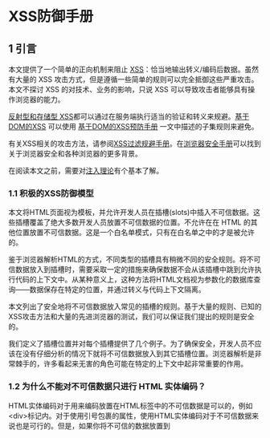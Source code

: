 # XSS防御手册

## 1 引言

本文提供了一个简单的正向机制来阻止 [XSS](https://www.owasp.org/index.php/Cross-site_Scripting_(XSS))：恰当地输出转义/编码后数据。虽然有大量的 XSS 攻击方式，但是遵循一些简单的规则可以完全抵御这些严重攻击。
本文不探讨 XSS 的对技术、业务的影响，只说 XSS 可以导致攻击者能够具有操作浏览器的能力。

[反射型和存储型 XSS](https://www.owasp.org/index.php/Cross-site_Scripting_(XSS)#Stored_and_Reflected_XSS_Attacks)都可以通过在服务端执行适当的验证和转义来规避。[基于DOM的XSS](https://www.owasp.org/index.php/DOM_Based_XSS) 可以使用 [基于DOM的XSS预防手册](https://www.owasp.org/index.php/DOM_based_XSS_Prevention_Cheat_Sheet) 一文中描述的子集规则来避免。

有关XSS相关的攻击方法，请参阅[XSS过滤规避手册](https://www.owasp.org/index.php/XSS_Filter_Evasion_Cheat_Sheet)。在[浏览器安全手册](https://code.google.com/archive/p/browsersec/)可以找到关于浏览器安全和各种浏览器的更多背景。

在阅读本文之前，需要对[注入理论](https://www.owasp.org/index.php/Injection_Theory)有个基本了解。

### 1.1 积极的XSS防御模型

本文将HTML页面视为模板，并允许开发人员在插槽(slots)中插入不可信数据。这些插槽覆盖了绝大多数开发人员放置不可信数据的位置。不允许在在 HTML 的其他位置放置不可信数据。这是一个白名单模式，只有在白名单之中的才是被允许的。

鉴于浏览器解析HTML的方式，不同类型的插槽具有稍微不同的安全规则。将不可信数据放入到插槽时，需要采取一定的措施来确保数据不会从该插槽中跳到允许执行代码的上下文中。从某种意义上，这种方法将HTML文档视为参数化的数据库查询——数据保存在特定的位置，并通过转义与代码上下文隔离。

本文列出了安全地将不可信数据放入常见的插槽的规则。基于大量的规则、已知的XSS攻击方法和大量的先进浏览器的测试，我们可以保证我们提出的规则是安全的。

我们定义了插槽位置并对每个插槽提供了几个例子。为了确保安全，开发人员不应该在没有仔细分析的情况下就将不可信数据放入到其它插槽位置。浏览器解析是非常棘手的，许多看起来无害的角色可能在特定的上下文中起非常重要的作用。

### 1.2 为什么不能对不可信数据只进行 HTML 实体编码？

HTML实体编码对于用来编码放置在HTML标签中的不可信数据是可以的，例如\<div>标记内。对于使用引号包裹的属性，使用HTML实体编码对于不可信数据来说也是可行的。但是，如果你将不可信的数据放置到<script>标记的任何位置、onmouseover事件处理程序、CSS内部或者URL中，那么HTML实体编码就不起作用了,这时即便你到处使用HTML实体编码仍然可能遭受XSS攻击。你必须对特定HTML文档部分放置的不可信数据，使用编码语法进行处理。这也是我们下面所要讲的。

 ### 1.3 你需要一个安全的编码库

编写这些编码器并不是非常困难，但是也有不少隐藏的陷阱。例如，你可能会在 JavaScript 中试图使用像 \" 这样的快捷转义。但是,这样做是危险的，可能会被浏览器中的嵌套解析器误解。你也可能忘记转义转义字符，攻击者可以中和掉你的转义。OWASP建议使用一个专注安全的编码库，以确保这些规则正确实施。

Microsoft为.NET平台提供了一个名为[Microsoft Anti-Cross Site Scripting Library](http://wpl.codeplex.com/)的编码库，并且ASP.NET Framework内置了[ValidateRequest](https://msdn.microsoft.com/en-us/library/ms972969.aspx#securitybarriers_topic6)函数，可以进行一定的清洗。

 OWASP的[OWASP Java Encoder Project](https://www.owasp.org/index.php/OWASP_Java_Encoder_Project)为Java提供了高性能的编码库。

## 2 XSS防御规则

以下规则旨在防止应用程序中所有XSS。尽管这些规则不允许绝对自由地将不可信数据放入HTML文档，但它们应该能覆盖绝大多数常见用例。在你的代码中可能不必开启所有的规则。许多组织可能会发现只运行规则1和规则2就足够满足他们的需求。如果额外的有些上下文是经常需要的，并且可以通过转义进行保护，请在讨论页面上添加讨论。

不要简单地转义在各种规则中提供的示例字符。仅仅转义这个列表是不够的，黑名单方法相当脆弱。这里的白名单规则经过精心设计，即使针对由浏览器更改引入的未来漏洞，也能提供保护。

### 2.1 规则0，除了在允许的位置，绝不能在其他位置插入不可信任的数据

首要规则是拒绝全量——不要把不可信数据完整放到你的HTML文档中，除非是放到规则1或者规则5定义的插槽中。规则0的原因是，HTML中有很多奇怪的上下文，转义规则列表变的非常的复杂。在这种复杂的情况下，我们找不到一个理由在这些上下文中放置放置不可信数据。这包含了像在 JavaScript 中的 URL 这种嵌套上下文，这些位置的编码规则是相当棘手与危险的。如果你坚持把不可信的数据放到嵌套的上下文中，请做大量的跨浏览器测试，并让我们知道你发现了什么。

```
 <script>...永远不要在这里放置不可信数据...</script>     直接在Script中
 <!--...永远不要在这里放置不可信数据...-->               在HTML注释中
 <div ...永远不要在这里放置不可信数据...=test />         属性名称
 <永远不要在这里放置不可信数据... href="/test" />        标签名称
 <style>...永远不要在这里放置不可信数据...</style>       直接在CSS中
```

最重要的是永远不要接受来自不可信来源的JavaScript代码然后运行它。例如，一个名为"callback"的参数包含JavaScript代码片段，再多的转义也不能解决这个问题。

### 2.2 规则1，将不可信数据插入到 HTML 元素内容之前，进行 HTML 转义

规则1适用于将不可信数据放到HTML标签内的地方，例如 div、p、b、td等常见标签。大多数的Web框架都有一个HTML转义的方法，来转义下面将要说到的字符，但是这种转义对于其他HTML上下文是绝对不够的，仍然需要执行其它规则。

```
 <body>...在插入这里之前转义不可信数据...</body>
 <div>...在插入这里之前转义不可信数据...</div>
 其他正常的 HTML 标签
```

使用HTML实体编码转义下列字符，以防止切换到任何执行上下文，如脚本、样式或事件处理程序中。在规范中推荐使用十六进制实体，除了XML（＆，<，>，",'）中的5个重要字符之外，还包括正斜杠，因为它可以结束HTML实体。

 ```
 & --> &amp;
 < --> &lt;
 > --> &gt;
 " --> &quot;
 ' --> &#x27;     &apos; 不推荐，因为它不在HTML规范中, &apos;存在于在XML和XHTML规范中。
 / --> &#x2F;     包括正斜杠，因为它有可以结束一个HTML实体
 ```

### 2.3 规则2，将不可信数据插入到HTML通用属性之前，进行HTML Attribute转义

规则2是将不可信数据放入典型的属性值里，如 width, name和value 等。这个规则不应该用于复杂属性：href、src、style，或者诸如onmouseover等事件处理程序。 作为HTML JavaScript数据，事件处理程序这类属性应该遵循规则3，这一点是非常重要的。

```
 <div attr=...在插入这里之前转义不可信数据...>内容</div>      属性值无引号包裹
 <div attr='...在插入这里之前转义不可信数据...'>内容</div>    属性值使用单引号包裹
 <div attr="...在插入这里之前转义不可信数据...">内容</div>    属性值使用双引号包裹
```

除了字母数字字符以外，使用 &#xHH;(或者可用的命名实体)格式来转义ASCII值小于256所有的字符，来防止切换出属性上下文。这个规则覆盖这么多字符的原因是开发者写属性时经常不把属性放到引号之中。相应的引号包裹的属性只能用相应的引号转义规则。没有引号的属性可能使用好多字符来分开：包括 [ 空格 ] %  * + , - / ; < = > ^ 和 |。

 ### 2.4 规则3，将不可信数据插入到JavaScript数据值之前，进行JavaScript转义

 规则3涉及动态生成的 JavaScript 代码——script 块和事件处理程序属性中。将不可信数据放入此类代码断的唯一安全位置：引号包裹的数值位置。在其他任何 JavaScript 上下文中包含不可信数据都是相当危险的，因为包含但是不限于分号、等号、空格、加号等字符来切换到一个执行上下文是非常容易的，所以请谨慎使用。

```
 <script>alert('...在插入这里之前转义不可信数据...')</script>                 写在引号包裹的字符串中
 <script>x='...在插入这里之前转义不可信数据...'</script>                      写在表达式中的引号中
 <div onmouseover="x='...在插入这里之前转义不可信数据...'"</div>              写在引号包裹的事件处理程序中
```

请注意，有些JavaScript函数不能安全的使用不可信数据作为输入——即便是进行JavaScript 转义！
例如：

```
<script>
	window.setInterval('...即便对不可信数据进行了转义，这里仍然可能遭受XSS 攻击…’);
</script>
```
除字母数字字符外，请使用\xHH格式转义ASCII码小于256的所有字符，以防止从数据值切换到Script上下文或者进入其他属性。不要使用像 \" 这样的快捷转义方式，因为引号字符可能与先运行的HTML属性解析器相匹配，这些快捷转义方式也容易受到攻击者 "把转义字符进行转义" ，例如攻击者发送了一个 \"，这样把引号转义之后就成了 \\"，最终允许了引号的存在。

如果一个事件处理程序使用引号包裹，就需要一个与之对应的引号结束。但是我们故意将这个规则定的相当宽泛，因为事件处理程序常不加引号。未加引号的属性可以被很多字符截断，包括 [ 空格 ] % * + , - / ; < = > ^ 和 |。此外，</ script>结束标记将关闭脚本块，即使它位于带引号的字符串内，因为HTML解析器在JavaScript解析器之前运行。


### 2.4.1 规则 3.1 在 HTML上下文中对 JSON 值进行 HTML 转义，并使用 JSON.parse 读取

在 Web 2.0 世界中，需要在Javascript上下文中使用程序动态生成数据的需求是很常见的。一种策略是使用Ajax 调用来获取数据，但是在有些情况下是不可以的。通常我们加载一个JSON初始块来在一个位置存储多种数值。在不破坏值的格式和内容情况下，对这些数据进行转义不是不可能的，但是却相当的棘手。

确保响应的Content-Type头是application/json而不是application/html。这样可以让浏览器不误解上下文并执行插入的脚本。

不好的HTTP响应：

```
   HTTP/1.1 200
   Date: Wed, 06 Feb 2013 10:28:54 GMT
   Server: Microsoft-IIS/7.5....
   Content-Type: text/html; charset=utf-8 <-- 不好
   ....
   Content-Length: 373
   Keep-Alive: timeout=5, max=100
   Connection: Keep-Alive
   {"Message":"No HTTP resource was found that matches the request URI 'dev.net.ie/api/pay/.html?HouseNumber=9&AddressLine
   =The+Gardens<script>alert(1)</script>&AddressLine2=foxlodge+woods&TownName=Meath'.","MessageDetail":"No type was found
   that matches the controller named 'pay'."}   <-- 脚本中的alert会执行
```

好的HTTP响应：

```
   HTTP/1.1 200
   Date: Wed, 06 Feb 2013 10:28:54 GMT
   Server: Microsoft-IIS/7.5....
   Content-Type: application/json; charset=utf-8 <--好
   .....
   .....
```
一个常见的错误示例如下：

```
   <script>
     var initData = <%= data.to_json %>; // 不要这样做除非使用下列的一种技术对数据进行了编码
   </script>
```
#### 2.4.1.1 JSON 实体编码

JSON编码规则可以在[输出编码规则摘要](https://www.owasp.org/index.php/XSS_(Cross_Site_Scripting)_Prevention_Cheat_Sheet#Output_Encoding_Rules_Summary)中找到。请注意，我们将无法使用CSP 1.0提供的XSS保护。

#### 2.4.1.2 HTML 实体编码

这种技术的优点是，html 实体转义得到了广泛的支持，有助于在不跨越上下文边界的情况下从服务端代码中分离数据。把JSON块作为普通元素放到页面上，然后解析 innnerHTML来获取内容。读取数据的Javascript存在于外部文件中，从而使得CSP实施起来更加的容易。

```
<div id="init_data" style="display: none">
    <%= html_escape(data.to_json) %>
 </div>
```

```
 // 外部的js文件
 var dataElement = document.getElementById('init_data');
 // 解码并解析div的内容
 var initData = JSON.parse(dataElement.textContent);
```

一个在JavaScript中转义并直接解转义的替代方案是，在数据发送到浏览器之前，在服务端对JSON数据进行处理，把 '<'转义成为 '\u003c' 。

### 2.5 规则4，将不可信数据插入到HTML Style属性值之前，进 CSS转义并严格验证

规则4适用于将不可信数据插入到style样式表或者style标签中。CSS出人意料的强大，可以用于许多攻击。因此，仅在属性值中使用不可信数据，而不在其他位置使用，这一点非常的重要。应该避免将不可信数据插入到复杂的属性之中，如 URL、behavior以及自定义的-moz-binding类属性。也不应该把不可信数据插入到克执行JavaScript代码的IE表达式属性中。

```
 <style>selector { property : ...在插入这里之前转义不可信数据...; } </style>     属性值
 <style>selector { property : "...在插入这里之前转义不可信数据..."; } </style>   属性值
 <span style="property : ...在插入这里之前转义不可信数据...">text</span>         属性值
```

请注意，有一些CSS上下文不能安全的将不可信数据作为输入——即使正确的使用了CSS转义！你要保证URL只能以 http 而不能以 javascript 开始，而且这些属性不能以 expression 开头。例如：

```
 { background-url : "javascript:alert(1)"; }  // 其他的URL类属性也是如此
 { text-size: "expression(alert('XSS'))"; }   // 只出现在IE中
```

除了字母数字字符以外，使用  \HH 格式来转义ASCII值小于256的所有字符。不要使用像 \" 这样的快捷转义方式，因为引号字符可能与先运行的HTML属性解析器相匹配，这些快捷转义方式也容易受到攻击者 "把转义字符进行转义" ，例如攻击者发送了一个 \"，这样把引号转义之后就成了 \\"，最终允许了引号的存在。

如果属性是被引号包裹的，需要使用对应的引号结束。所有的属性都应该放置到引号之中，但是程序应该具有健壮的编码来防御XSS，毕竟不可信数据可能没有放置到引号之中。未加引号的属性可以被很多字符截断，包括 [ 空格 ] % * + , - / ; < = > ^ 和 |。另外，</ style>标记将关闭样式块，即使它位于带引号的字符串中，因为HTML解析器在JavaScript解析器之前运行。请注意，对于无论引号包裹还是没有引号包裹的属性，我们建议积极的CSS编码和验证来阻止XSS攻击。

### 2.6 规则5，将不可信数据插入到 HTML URL 参数值之前， 进行 URL 转义

规则5适用于将不可信参数作为HTTP GET 参数值时。

```
<a href="http://www.somesite.com?test= ...在插入这里之前转义不可信数据..."> link </ a>
```

除了字母数字字符以外，使用%HH格式来转义ASCII值小于256的所有字符。URL不应该出现在不可信数据之中，因为没有好办法通过转义来防止切换出URL上下文。所有的属性都应该使用引号包裹。没有引号包裹的属性可以使用许多字符来中断，包括 [space] % * + , - / ; < = > ^ 和 | 等。请注意，在这个上下文实体编码是无用的。

警告：不要使用URL编码对完整或相对URL进行编码！如果不信任的输入是要放入href，src或其他基于URL的属性，应该验证它是否指向一个其他协议，特别是JavaScript链接。然后应该像其他任何数据一样，根据相应的上下文对URL进行编码。例如，href属性中的URL应该是使用属性编码的。例如：

```
String userURL = request.getParameter( "userURL" )
 boolean isValidURL = Validator.IsValidURL(userURL, 255);
 if (isValidURL) {
     <a href="<%=encoder.encodeForHTMLAttribute(userURL)%>">link</a>
 }
```

### 2.7 规则6，使用专业库来清洗HTML标记

如果程序处理html标记时，不可信的输入包含html，可能非常的难以验证。编码也是非常困难的，因为它会转义应该出现在输入中的所有标签。因此你需要一个可以解析和清洗HTML格式文本的库。在OWASP有几个简单易用的版本：

HtmlSanitizer - https://github.com/mganss/HtmlSanitizer

一个开源的.NET库。HTML使用白名单方式清理的。所有允许的标签和属性都是可以配置的。该库使用[OWASP XSS过滤漏洞备忘](https://www.owasp.org/index.php/XSS_Filter_Evasion_Cheat_Sheet)进行过单元测试：

```
 var sanitizer = new HtmlSanitizer();
 sanitizer.AllowedAttributes.Add("class");
 var sanitized = sanitizer.Sanitize(html);
```

OWASP Java HTML Sanitizer - OWASP Java HTML Sanitizer Project

```
  import org.owasp.html.Sanitizers;
  import org.owasp.html.PolicyFactory;
  PolicyFactory sanitizer = Sanitizers.FORMATTING.and(Sanitizers.BLOCKS);
  String cleanResults = sanitizer.sanitize("<p>Hello, <b>World!</b>");
```

有关OWASP Java HTML清洗程序策略构建的更多信息，请参阅 https://github.com/OWASP/java-html-sanitizer

Ruby on Rails 清理器 - http://api.rubyonrails.org/classes/ActionView/Helpers/SanitizeHelper.html

SanitizeHelper模块提供了一套用于清理不需要的HTML元素的文本的方法。

```
  <%= sanitize @comment.body, tags: %w(strong em a), attributes: %w(href) %>
```

其他提供HTML清洗的库包括：

PHP HTML Purifier - http://htmlpurifier.org/
JavaScript/Node.js Bleach - https://github.com/ecto/bleach
Python Bleach - https://pypi.python.org/pypi/bleach

### 2.8 规则 7，防止 DOM-based XSS

有关基于DOM的XSS的详细信息，以及针对此类XSS缺陷的防范，请参阅[基于DOM的XSS预防备忘单](https://www.owasp.org/index.php/DOM_based_XSS_Prevention_Cheat_Sheet)的OWASP文章。

### 2.9 加分规则1，使用 HTTPOnly Cookie 标记

正如你所看到的，防止应用程序中的所有XSS缺陷是困难的。为了帮助减轻XSS漏洞对网站的影响，OWASP还建议您在session Cookie上设置HTTPOnly标志，并为那些不能被JavaScript访问的自定义cookie也设置这个标志。这个cookie标志通常在.NET应用程序中默认处于打开状态，但在其他语言中，必须手动设置它。有关HTTPOnly cookie标志的更多详细信息，包括它的作用，以及如何使用它，请参阅OWASP上[HTTPOnly](https://www.owasp.org/index.php/HTTPOnly)的文章。

### 2.10 加分规则2，实施内容安全策略

还有一个很好的复杂的解决方案（内容安全策略）可以减轻XSS漏洞的影响。这是一个浏览器端机制，允许你为Web应用程序的客户端资源（例如JavaScript，CSS，图像等）创建源白名单。CSP通过特殊的HTTP标头指示浏览器仅执行或呈现来自这些源的资源。比如这个CSP：

```
Content-Security-Policy: default-src: 'self'; script-src: 'self' static.domain.tld
```
将指示Web浏览器仅加载来自页面源的资源和static.domain.tld下的JavaScript源代码文件。有关内容安全策略的更多详细信息，包括其内容，以及如何使用它，请参阅OWASP的关于[Content_Security_Policy](https://www.owasp.org/index.php/Content_Security_Policy)文章。

### 2.11 加分规则3，使用自动转义模板系统

许多Web应用程序框架提供了自动的上下文转义功能，如[AngularJS严格的上下文转义](https://docs.angularjs.org/api/ng/service/$sce)和[Go模板](https://golang.org/pkg/html/template/)，请尽可能使用这些技术。

### 2.12 加分规则4，使用X-XSS-Protection响应头

这个HTTP响应头可以把内置到一些现代浏览器的XSS防御机制打开。这个头文件默认是启用的，它的作用是如果用户禁用了规则，可以重新设置启用。


## 3 XSS 防御规则总结

以下表格展示了在不同的上下文如何安全的显示不可信数据：

数据类型 | 上下文 | 代码示例 | 防御措施
------------ | ------------- | ------------- | -------------
字符串 | HTML结构体 | \<span>不可信数据\</span> | [HTML实体编码](https://www.owasp.org/index.php/XSS_(Cross_Site_Scripting)_Prevention_Cheat_Sheet#RULE_.231_-_HTML_Escape_Before_Inserting_Untrusted_Data_into_HTML_Element_Content)
字符串 | 安全的HTML属性 | \<input type="text" name="fname" value="不可信数据">| [积极的HTML实体编码](https://www.owasp.org/index.php/XSS_(Cross_Site_Scripting)_Prevention_Cheat_Sheet#RULE_.232_-_Attribute_Escape_Before_Inserting_Untrusted_Data_into_HTML_Common_Attributes)<br>只将不可信数据放到白名单属性中（下面列出）<br>对background, id 和 name这些不安全属性进行严格校验
字符串 | GET参数 | \<a href="/site/search?value=不可信数据">clickme\</a>| [URL编码](https://www.owasp.org/index.php/XSS_(Cross_Site_Scripting)_Prevention_Cheat_Sheet#RULE_.235_-_URL_Escape_Before_Inserting_Untrusted_Data_into_HTML_URL_Parameter_Values)
字符串 | src或者href属性中的URL | \<a href="不可信URL">clickme\</a><br>\<iframe src="不可信URL" /> | 规范输入<br>URL验证<br>安全URL验证<br>只能是位于白名单中的HTTP和HTTPS协议（[避免JavaScript协议打开一个新窗口](https://www.owasp.org/index.php/Avoid_the_JavaScript_Protocol_to_Open_a_new_Window)）<br>属性编码
字符串 | CSS值 |\<div style="width: 不可信数据;">Selection\</div> |[严格的结构验证](https://www.owasp.org/index.php/XSS_(Cross_Site_Scripting)_Prevention_Cheat_Sheet#RULE_.234_-_CSS_Escape_And_Strictly_Validate_Before_Inserting_Untrusted_Data_into_HTML_Style_Property_Values)<br>CSS十六进制编码<br>良好的CSS特性设计模式<br>
String | JavaScript值 | \<script>var currentValue='不可信数据';\</script> <br>\<script>someFunction('不可信数据');\</script>|确保JavaScript变量使用引号包裹<br>JavaScript 16进制编码<br>JavaScript Unicode编码<br>避免反斜线编码（\"或\'或\\）<br>
HTML | HTML结构体 | \<div>不可信 HTML\</div> | [HTML Validation (JSoup, AntiSamy, HTML Sanitizer)](https://www.owasp.org/index.php/XSS_(Cross_Site_Scripting)_Prevention_Cheat_Sheet#RULE_.236_-_Use_an_HTML_Policy_engine_to_validate_or_clean_user-driven_HTML_in_an_outbound_way)
字符串 | DOM XSS | \<script>document.write("不可信输入: " + document.location.hash);\</script> | [基于DOM的XSS防御备忘](https://www.owasp.org/index.php/DOM_based_XSS_Prevention_Cheat_Sheet)

安全的HTML属性包括：align, alink, alt, bgcolor, border, cellpadding, cellspacing, class, color, cols, colspan, coords, dir, face, height, hspace, ismap, lang, marginheight, marginwidth, multiple, nohref, noresize, noshade, nowrap, ref, rel, rev, rows, rowspan, scrolling, shape, span, summary, tabindex, title, usemap, valign, value, vlink, vspace, width

## 4 输出编码规则总结

输出编码（因为导致XSS）的目的是将不可信输入转换为安全形式，以输入以数据的形式显示给用户，而不在浏览器中执行代码。以下表格详细列出了防御XSS所需的关键编码方法。

编码类型 | 编码机制
------------ | -------------
HTML 实体编码 | 把 & 转化为 &amp; <br> 把 < 转化为 &lt;  <br> 把 > 转化为 &gt;  <br> 把 " 转化为 &quot; <br> 把 ' 转化为 &#x27; <br>  把 / 转化为 &#x2F; <br>
HTML 属性编码 | 除字母数字字符外，请使用HTML实体&#xHH;的格式编码所有字符，包括空格。（HH=十六进制值）
URL 编码 | 标准编码，请参阅：http : //www.w3schools.com/tags/ref_urlencode.asp。<br>网址编码只能用于编码参数值，而不能用于URL的整个URL或路径片段。
JavaScript 编码 | 除字母数字字符外，请使用\uXXXX unicode转义格式（X=整数）转义所有字符。
CSS 16进制编码 | CSS转义支持\XX和\XXXXXX。如果下一个字符继续转义序列，则使用双字符转义可能会导致问题。有两种解决方案（a）在CSS转义之后添加一个空格（将被CSS解析器忽略）（b）通过零填充值使用全部的CSS转义量。


[英文原文](https://www.owasp.org/index.php/XSS_%28Cross_Site_Scripting%29_Prevention_Cheat_Sheet)
